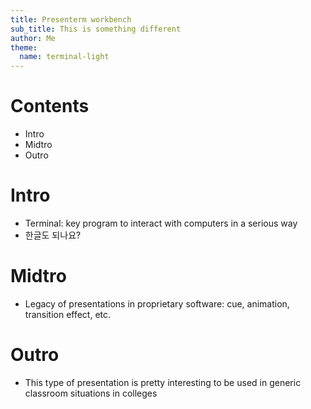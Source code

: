 ```yaml
---
title: Presenterm workbench
sub_title: This is something different
author: Me
theme:
  name: terminal-light
---
```


Contents
===
- Intro
- Midtro
- Outro

<!-- end_slide -->

Intro
===
- Terminal: key program to interact with computers in a serious way
- 한글도 되나요?

<!-- end_slide -->

Midtro
===
- Legacy of presentations in proprietary software: cue, animation, transition effect, etc.

<!-- end_slide -->


Outro
===
- This type of presentation is pretty interesting to be used in generic classroom situations in colleges

<!-- end_slide -->

